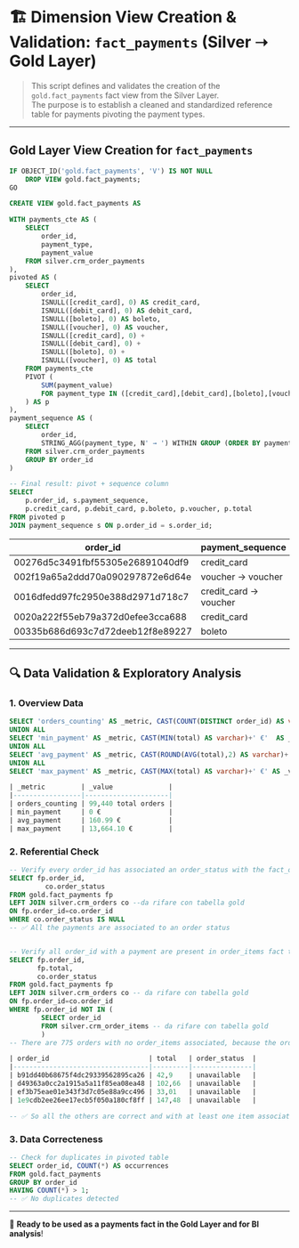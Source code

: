 # 🏗️ Dimension View Creation & Validation: `fact_payments` (Silver ➝ Gold Layer)

> This script defines and validates the creation of the `gold.fact_payments` fact view from the Silver Layer.  
> The purpose is to establish a cleaned and standardized reference table for payments pivoting the payment types.

---

## Gold Layer View Creation for `fact_payments`
```sql
IF OBJECT_ID('gold.fact_payments', 'V') IS NOT NULL
    DROP VIEW gold.fact_payments;
GO

CREATE VIEW gold.fact_payments AS

WITH payments_cte AS (
    SELECT 
        order_id,
        payment_type,
        payment_value
    FROM silver.crm_order_payments
),
pivoted AS (
    SELECT 
        order_id,
        ISNULL([credit_card], 0) AS credit_card,
        ISNULL([debit_card], 0) AS debit_card,
        ISNULL([boleto], 0) AS boleto,
        ISNULL([voucher], 0) AS voucher,
        ISNULL([credit_card], 0) +
        ISNULL([debit_card], 0) +
        ISNULL([boleto], 0) +
        ISNULL([voucher], 0) AS total
    FROM payments_cte
    PIVOT (
        SUM(payment_value)
        FOR payment_type IN ([credit_card],[debit_card],[boleto],[voucher])
    ) AS p
),
payment_sequence AS (
    SELECT 
        order_id,
        STRING_AGG(payment_type, N' → ') WITHIN GROUP (ORDER BY payment_sequential) AS payment_sequence
    FROM silver.crm_order_payments
    GROUP BY order_id
)

-- Final result: pivot + sequence column
SELECT 
    p.order_id, s.payment_sequence,
    p.credit_card, p.debit_card, p.boleto, p.voucher, p.total
FROM pivoted p
JOIN payment_sequence s ON p.order_id = s.order_id;
```

| order_id                         | payment_sequence         | credit_card | debit_card | boleto | voucher | total  |
|----------------------------------|--------------------------|-------------|------------|--------|---------|--------|
| 00276d5c3491fbf55305e26891040df9 | credit_card              | 68,12       | 0          | 0      | 0       | 68,12  |
| 002f19a65a2ddd70a090297872e6d64e | voucher → voucher        | 0           | 0          | 0      | 77,29   | 77,29  |
| 0016dfedd97fc2950e388d2971d718c7 | credit_card → voucher    | 52,63       | 0          | 0      | 17,92   | 70,55  |
| 0020a222f55eb79a372d0efee3cca688 | credit_card              | 45,09       | 0          | 0      | 0       | 45,09  |
| 00335b686d693c7d72deeb12f8e89227 | boleto                   | 0           | 0          | 80,79  | 0       | 80,79  |

---

## 🔍 Data Validation & Exploratory Analysis

### 1. Overview Data
```sql
SELECT 'orders_counting' AS _metric, CAST(COUNT(DISTINCT order_id) AS varchar)+' total orders' AS _value FROM gold.fact_payments
UNION ALL
SELECT 'min_payment' AS _metric, CAST(MIN(total) AS varchar)+' €'  AS _value FROM gold.fact_payments
UNION ALL
SELECT 'avg_payment' AS _metric, CAST(ROUND(AVG(total),2) AS varchar)+' €' AS _value FROM gold.fact_payments
UNION ALL
SELECT 'max_payment' AS _metric, CAST(MAX(total) AS varchar)+' €' AS _value FROM gold.fact_payments

| _metric         | _value              |
|-----------------|---------------------|
| orders_counting | 99,440 total orders |
| min_payment     | 0 €                 |
| avg_payment     | 160.99 €            |
| max_payment     | 13,664.10 €         |
```

### 2. Referential Check
```sql
-- Verify every order_id has associated an order_status with the fact_orders table
SELECT fp.order_id,
	     co.order_status
FROM gold.fact_payments fp
LEFT JOIN silver.crm_orders co --da rifare con tabella gold
ON fp.order_id=co.order_id
WHERE co.order_status IS NULL
-- ✅ All the payments are associated to an order status


-- Verify all order_id with a payment are present in order_items fact table
SELECT fp.order_id,
	   fp.total,
	   co.order_status
FROM gold.fact_payments fp
LEFT JOIN silver.crm_orders co -- da rifare con tabella gold
ON fp.order_id=co.order_id
WHERE fp.order_id NOT IN (
		SELECT order_id
		FROM silver.crm_order_items -- da rifare con tabella gold
		)
-- There are 775 orders with no order_items associated, because the order_status was unavailable or canceled

| order_id                         | total   | order_status  |
|----------------------------------|---------|---------------|
| b91dd40b68675f4dc29339562895ca26 | 42,9    | unavailable   |
| d49363a0cc2a1915a5a11f85ea08ea48 | 102,66  | unavailable   |
| ef3b75eae01e343f3d7c05e88a9cc496 | 33,01   | unavailable   |
| 1e9cdb2ee26ee17ecb5f050a180cf8ff | 147,48  | unavailable   |

-- ✅ So all the others are correct and with at least one item associated
```

### 3. Data Correcteness
```sql
-- Check for duplicates in pivoted table
SELECT order_id, COUNT(*) AS occurrences
FROM gold.fact_payments
GROUP BY order_id
HAVING COUNT(*) > 1;
-- ✅ No duplicates detected
```

---

📌 **Ready to be used as a payments fact in the Gold Layer and for BI analysis**!
